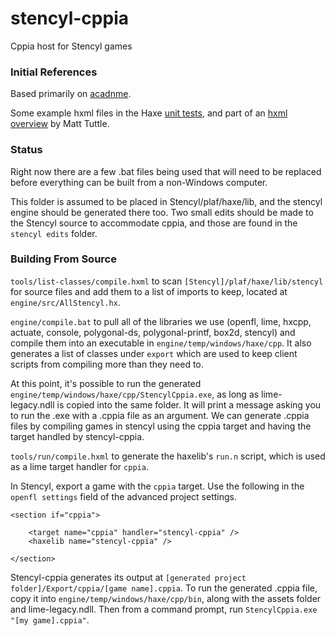# stencyl-cppia
Cppia host for Stencyl games

### Initial References

Based primarily on [acadnme](https://github.com/nmehost/acadnme).

Some example hxml files in the Haxe [unit tests](https://github.com/HaxeFoundation/haxe/tree/development/tests/unit), and part of an [hxml overview](http://matttuttle.com/2015/06/hxml-overview/) by Matt Tuttle.

### Status

Right now there are a few .bat files being used that will need to be replaced before everything can be built from a non-Windows computer.

This folder is assumed to be placed in Stencyl/plaf/haxe/lib, and the stencyl engine should be generated there too. Two small edits should be made to the Stencyl source to accommodate cppia, and those are found in the `stencyl edits` folder.

### Building From Source

`tools/list-classes/compile.hxml` to scan `[Stencyl]/plaf/haxe/lib/stencyl` for source files and add them to a list of imports to keep, located at `engine/src/AllStencyl.hx`.

`engine/compile.bat` to pull all of the libraries we use (openfl, lime, hxcpp, actuate, console, polygonal-ds, polygonal-printf, box2d, stencyl) and compile them into an executable in `engine/temp/windows/haxe/cpp`. It also generates a list of classes under `export` which are used to keep client scripts from compiling more than they need to.

At this point, it's possible to run the generated `engine/temp/windows/haxe/cpp/StencylCppia.exe`, as long as lime-legacy.ndll is copied into the same folder. It will print a message asking you to run the .exe with a .cppia file as an argument. We can generate .cppia files by compiling games in stencyl using the cppia target and having the target handled by stencyl-cppia.

`tools/run/compile.hxml` to generate the haxelib's `run.n` script, which is used as a lime target handler for `cppia`.

In Stencyl, export a game with the `cppia` target. Use the following in the `openfl settings` field of the advanced project settings.

```
<section if="cppia">
	
	<target name="cppia" handler="stencyl-cppia" />
	<haxelib name="stencyl-cppia" />
	
</section>
```

Stencyl-cppia generates its output at `[generated project folder]/Export/cppia/[game name].cppia`. To run the generated .cppia file, copy it into `engine/temp/windows/haxe/cpp/bin`, along with the assets folder and lime-legacy.ndll. Then from a command prompt, run `StencylCppia.exe "[my game].cppia"`.
